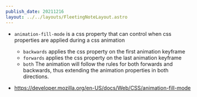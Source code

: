 ```yaml
---
publish_date: 20211216    
layout: ../../layouts/FleetingNoteLayout.astro
---
```

- `animation-fill-mode` is a css property that can control when css properties are applied during a css animation
	- `backwards` applies the css property on the first animation keyframe
	- `forwards` applies the css property on the last animation keyframe
	- `both` The animation will follow the rules for both forwards and backwards, thus extending the animation properties in both directions.

- https://developer.mozilla.org/en-US/docs/Web/CSS/animation-fill-mode
